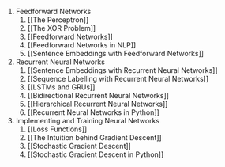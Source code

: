 
1. Feedforward Networks
	1. [[The Perceptron]]
	2. [[The XOR Problem]]
	3. [[Feedforward Networks]]
	4. [[Feedforward Networks in NLP]]
	5. [[Sentence Embeddings with Feedforward Networks]]
2. Recurrent Neural Networks
	1. [[Sentence Embeddings with Recurrent Neural Networks]]
	2. [[Sequence Labelling with Recurrent Neural Networks]]
	3. [[LSTMs and GRUs]]
	4. [[Bidirectional Recurrent Neural Networks]]
	5. [[Hierarchical Recurrent Neural Networks]]
	6. [[Recurrent Neural Networks in Python]]
3. Implementing and Training Neural Networks
	1. [[Loss Functions]]
	2. [[The Intuition behind Gradient Descent]]
	3. [[Stochastic Gradient Descent]]
	4. [[Stochastic Gradient Descent in Python]]